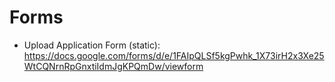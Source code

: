 # Forms
* Upload Application Form (static): https://docs.google.com/forms/d/e/1FAIpQLSf5kgPwhk_1X73irH2x3Xe25WtCQNrnRpGnxtiIdmJgKPQmDw/viewform

